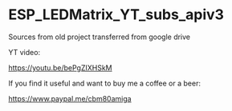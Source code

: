 # ESP_LEDMatrix_YT_subs_apiv3

Sources from old project transferred from google drive

YT video:

https://youtu.be/bePgZIXHSkM

If you find it useful and want to buy me a coffee or a beer:

https://www.paypal.me/cbm80amiga
